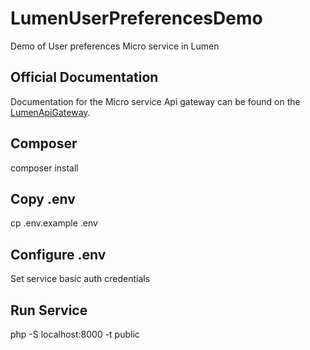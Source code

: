 # LumenUserPreferencesDemo 

Demo of User preferences Micro service in Lumen

## Official Documentation

Documentation for the Micro service Api gateway can be found on the [LumenApiGateway](https://github.com/Dipenduroy/LumenApiGateway).

## Composer

composer install

## Copy .env

cp .env.example .env

## Configure .env

Set service basic auth credentials

## Run Service

php -S localhost:8000 -t public



